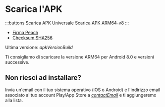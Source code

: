 # Scarica l'APK

:::buttons
[Scarica APK Universale]($apkUniversalUrl$)
[Scarica APK ARM64-v8]($apkArm64v8Url$)
:::

- [Firma Peach]($apkSignaturesUrl$)
- [Checksum SHA256]($apkChecksumsUrl$)

Ultima versione: $apkVersionBuild$

Ti consigliamo di scaricare la versione ARM64 per Android 8.0 e versioni successive.

## Non riesci ad installare?

Invia un'email con il tuo sistema operativo (iOS o Android) e l'indirizzo email associato al tuo account Play/App Store a
[$contactEmail$](mailto:$contactEmail$) e ti aggiungeremo alla lista.
